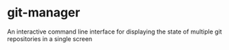 git-manager
===========

An interactive command line interface for displaying the state of multiple git repositories in a single screen
